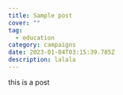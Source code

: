 ```yaml
---
title: Sample post
cover: ""
tag:
  - education
category: campaigns
date: 2023-01-04T03:15:39.785Z
description: lalala
---
```

t﻿his is a post
